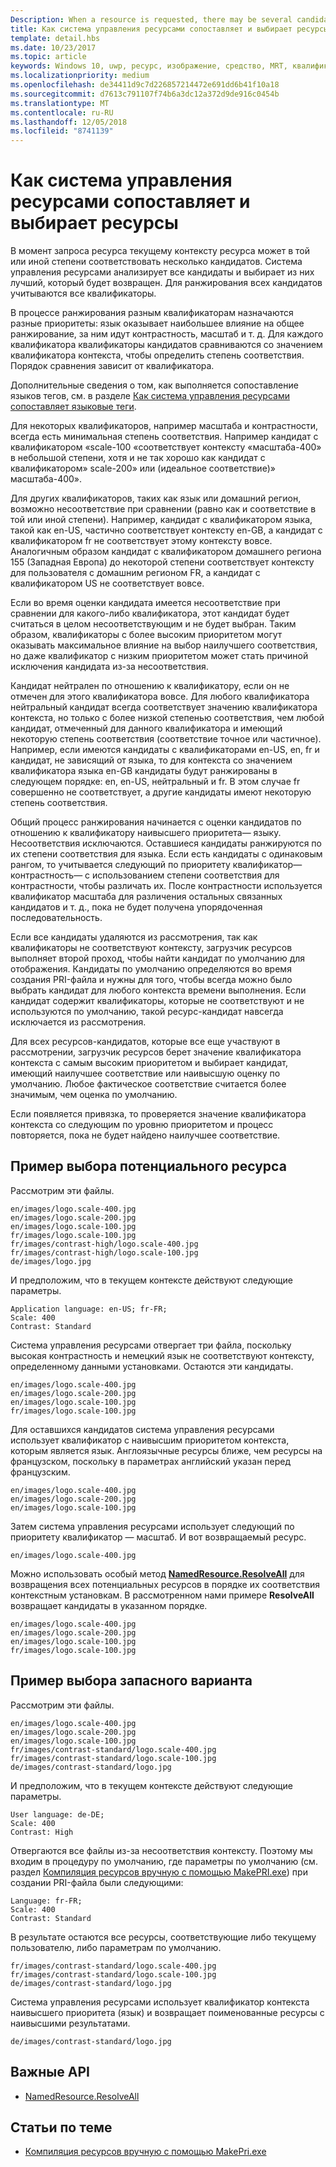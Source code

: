 ```yaml
---
Description: When a resource is requested, there may be several candidates that match the current resource context to some degree. The Resource Management System will analyze all of the candidates and determine the best candidate to return. This topic describes that process in detail and gives examples.
title: Как система управления ресурсами сопоставляет и выбирает ресурсы
template: detail.hbs
ms.date: 10/23/2017
ms.topic: article
keywords: Windows 10, uwp, ресурс, изображение, средство, MRT, квалификатор
ms.localizationpriority: medium
ms.openlocfilehash: de34411d9c7d226857214472e691dd6b41f10a18
ms.sourcegitcommit: d7613c791107f74b6a3dc12a372d9de916c0454b
ms.translationtype: MT
ms.contentlocale: ru-RU
ms.lasthandoff: 12/05/2018
ms.locfileid: "8741139"
---
```

# <a name="how-the-resource-management-system-matches-and-chooses-resources"></a>Как система управления ресурсами сопоставляет и выбирает ресурсы
В момент запроса ресурса текущему контексту ресурса может в той или иной степени соответствовать несколько кандидатов. Система управления ресурсами анализирует все кандидаты и выбирает из них лучший, который будет возвращен. Для ранжирования всех кандидатов учитываются все квалификаторы.

В процессе ранжирования разным квалификаторам назначаются разные приоритеты: язык оказывает наибольшее влияние на общее ранжирование, за ним идут контрастность, масштаб и т. д. Для каждого квалификатора квалификаторы кандидатов сравниваются со значением квалификатора контекста, чтобы определить степень соответствия. Порядок сравнения зависит от квалификатора.

Дополнительные сведения о том, как выполняется сопоставление языков тегов, см. в разделе [Как система управления ресурсами сопоставляет языковые теги](how-rms-matches-lang-tags.md).

Для некоторых квалификаторов, например масштаба и контрастности, всегда есть минимальная степень соответствия. Например кандидат с квалификатором «scale-100 «соответствует контексту «масштаба-400» в небольшой степени, хотя и не так хорошо как кандидат с квалификатором» scale-200» или (идеальное соответствие)» масштаба-400».

Для других квалификаторов, таких как язык или домашний регион, возможно несоответствие при сравнении (равно как и соответствие в той или иной степени). Например, кандидат с квалификатором языка, такой как en-US, частично соответствует контексту en-GB, а кандидат с квалификатором fr не соответствует этому контексту вовсе. Аналогичным образом кандидат с квалификатором домашнего региона 155 (Западная Европа) до некоторой степени соответствует контексту для пользователя с домашним регионом FR, а кандидат с квалификатором US не соответствует вовсе.

Если во время оценки кандидата имеется несоответствие при сравнении для какого-либо квалификатора, этот кандидат будет считаться в целом несоответствующим и не будет выбран. Таким образом, квалификаторы с более высоким приоритетом могут оказывать максимальное влияние на выбор наилучшего соответствия, но даже квалификатор с низким приоритетом может стать причиной исключения кандидата из-за несоответствия.

Кандидат нейтрален по отношению к квалификатору, если он не отмечен для этого квалификатора вовсе. Для любого квалификатора нейтральный кандидат всегда соответствует значению квалификатора контекста, но только с более низкой степенью соответствия, чем любой кандидат, отмеченный для данного квалификатора и имеющий некоторую степень соответствия (соответствие точное или частичное). Например, если имеются кандидаты с квалификаторами en-US, en, fr и кандидат, не зависящий от языка, то для контекста со значением квалификатора языка en-GB кандидаты будут ранжированы в следующем порядке: en, en-US, нейтральный и fr. В этом случае fr совершенно не соответствует, а другие кандидаты имеют некоторую степень соответствия.

Общий процесс ранжирования начинается с оценки кандидатов по отношению к квалификатору наивысшего приоритета— языку. Несоответствия исключаются. Оставшиеся кандидаты ранжируются по их степени соответствия для языка. Если есть кандидаты с одинаковым рангом, то учитывается следующий по приоритету квалификатор— контрастность— с использованием степени соответствия для контрастности, чтобы различать их. После контрастности используется квалификатор масштаба для различения остальных связанных кандидатов и т. д., пока не будет получена упорядоченная последовательность.

Если все кандидаты удаляются из рассмотрения, так как квалификаторы не соответствуют контексту, загрузчик ресурсов выполняет второй проход, чтобы найти кандидат по умолчанию для отображения. Кандидаты по умолчанию определяются во время создания PRI-файла и нужны для того, чтобы всегда можно было выбрать кандидат для любого контекста времени выполнения. Если кандидат содержит квалификаторы, которые не соответствуют и не используются по умолчанию, такой ресурс-кандидат навсегда исключается из рассмотрения.

Для всех ресурсов-кандидатов, которые все еще участвуют в рассмотрении, загрузчик ресурсов берет значение квалификатора контекста с самым высоким приоритетом и выбирает кандидат, имеющий наилучшее соответствие или наивысшую оценку по умолчанию. Любое фактическое соответствие считается более значимым, чем оценка по умолчанию.

Если появляется привязка, то проверяется значение квалификатора контекста со следующим по уровню приоритетом и процесс повторяется, пока не будет найдено наилучшее соответствие.

## <a name="example-of-choosing-a-resource-candidate"></a>Пример выбора потенциального ресурса
Рассмотрим эти файлы.

```console
en/images/logo.scale-400.jpg
en/images/logo.scale-200.jpg
en/images/logo.scale-100.jpg  
fr/images/logo.scale-100.jpg
fr/images/contrast-high/logo.scale-400.jpg
fr/images/contrast-high/logo.scale-100.jpg
de/images/logo.jpg
```

И предположим, что в текущем контексте действуют следующие параметры.

```console
Application language: en-US; fr-FR;
Scale: 400
Contrast: Standard
```

Система управления ресурсами отвергает три файла, поскольку высокая контрастность и немецкий язык не соответствуют контексту, определенному данными установками. Остаются эти кандидаты.

```console
en/images/logo.scale-400.jpg
en/images/logo.scale-200.jpg
en/images/logo.scale-100.jpg  
fr/images/logo.scale-100.jpg
```

Для оставшихся кандидатов система управления ресурсами использует квалификатор с наивысшим приоритетом контекста, которым является язык. Англоязычные ресурсы ближе, чем ресурсы на французском, поскольку в параметрах английский указан перед французским.

```console
en/images/logo.scale-400.jpg
en/images/logo.scale-200.jpg
en/images/logo.scale-100.jpg  
```

Затем система управления ресурсами использует следующий по приоритету квалификатор — масштаб. И вот возвращаемый ресурс.

```console
en/images/logo.scale-400.jpg
```

Можно использовать особый метод [**NamedResource.ResolveAll**](/uwp/api/windows.applicationmodel.resources.core.namedresource.resolveall?branch=live) для возвращения всех потенциальных ресурсов в порядке их соответствия контекстным установкам. В рассмотренном нами примере **ResolveAll** возвращает кандидаты в указанном порядке.

```console
en/images/logo.scale-400.jpg
en/images/logo.scale-200.jpg
en/images/logo.scale-100.jpg  
fr/images/logo.scale-100.jpg
```

## <a name="example-of-producing-a-fallback-choice"></a>Пример выбора запасного варианта
Рассмотрим эти файлы.

```console
en/images/logo.scale-400.jpg
en/images/logo.scale-200.jpg
en/images/logo.scale-100.jpg  
fr/images/contrast-standard/logo.scale-400.jpg
fr/images/contrast-standard/logo.scale-100.jpg
de/images/contrast-standard/logo.jpg
```

И предположим, что в текущем контексте действуют следующие параметры.

```console
User language: de-DE;
Scale: 400
Contrast: High
```

Отвергаются все файлы из-за несоответствия контексту. Поэтому мы входим в процедуру по умолчанию, где параметры по умолчанию (см. раздел [Компиляция ресурсов вручную с помощью MakePRI.exe](compile-resources-manually-with-makepri.md)) при создании PRI-файла были следующими:

```console
Language: fr-FR;
Scale: 400
Contrast: Standard
```

В результате остаются все ресурсы, соответствующие либо текущему пользователю, либо параметрам по умолчанию.

```console
fr/images/contrast-standard/logo.scale-400.jpg
fr/images/contrast-standard/logo.scale-100.jpg
de/images/contrast-standard/logo.jpg
```

Система управления ресурсами использует квалификатор контекста наивысшего приоритета (язык) и возвращает поименованные ресурсы с наивысшими результатами.

```console
de/images/contrast-standard/logo.jpg
```

## <a name="important-apis"></a>Важные API
* [NamedResource.ResolveAll](/uwp/api/windows.applicationmodel.resources.core.namedresource.resolveall?branch=live)

## <a name="related-topics"></a>Статьи по теме
* [Компиляция ресурсов вручную с помощью MakePri.exe](compile-resources-manually-with-makepri.md)